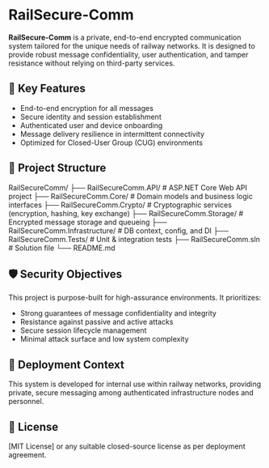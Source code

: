 # RailSecure-Comm

**RailSecure-Comm** is a private, end-to-end encrypted communication system tailored for the unique needs of railway networks. It is designed to provide robust message confidentiality, user authentication, and tamper resistance without relying on third-party services.

## 🚧 Key Features

- End-to-end encryption for all messages
- Secure identity and session establishment
- Authenticated user and device onboarding
- Message delivery resilience in intermittent connectivity
- Optimized for Closed-User Group (CUG) environments

## 📁 Project Structure

RailSecureComm/
├── RailSecureComm.API/ # ASP.NET Core Web API project
├── RailSecureComm.Core/ # Domain models and business logic interfaces
├── RailSecureComm.Crypto/ # Cryptographic services (encryption, hashing, key exchange)
├── RailSecureComm.Storage/ # Encrypted message storage and queueing
├── RailSecureComm.Infrastructure/ # DB context, config, and DI
├── RailSecureComm.Tests/ # Unit & integration tests
├── RailSecureComm.sln # Solution file
└── README.md

## 🛡️ Security Objectives

This project is purpose-built for high-assurance environments. It prioritizes:

- Strong guarantees of message confidentiality and integrity
- Resistance against passive and active attacks
- Secure session lifecycle management
- Minimal attack surface and low system complexity

## 🚄 Deployment Context

This system is developed for internal use within railway networks, providing private, secure messaging among authenticated infrastructure nodes and personnel.

## 📜 License

[MIT License] or any suitable closed-source license as per deployment agreement.
